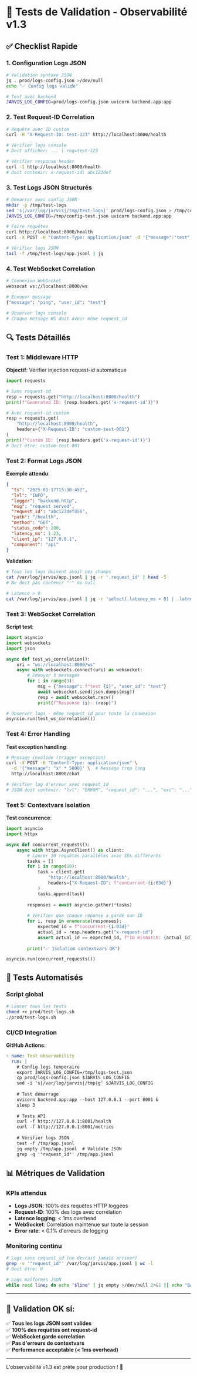 # 🧪 Tests de Validation - Observabilité v1.3

## ✅ Checklist Rapide

### 1. Configuration Logs JSON
```bash
# Validation syntaxe JSON
jq . prod/logs-config.json >/dev/null
echo "✅ Config logs valide"

# Test avec backend
JARVIS_LOG_CONFIG=prod/logs-config.json uvicorn backend.app:app
```

### 2. Test Request-ID Correlation
```bash
# Requête avec ID custom
curl -H "X-Request-ID: test-123" http://localhost:8000/health

# Vérifier logs console
# Doit afficher: ... | req=test-123

# Vérifier response header  
curl -I http://localhost:8000/health
# Doit contenir: x-request-id: abc123def
```

### 3. Test Logs JSON Structurés
```bash
# Démarrer avec config JSON
mkdir -p /tmp/test-logs
sed 's|/var/log/jarvis|/tmp/test-logs|' prod/logs-config.json > /tmp/config-test.json
JARVIS_LOG_CONFIG=/tmp/config-test.json uvicorn backend.app:app

# Faire requêtes
curl http://localhost:8000/health
curl -X POST -H "Content-Type: application/json" -d '{"message":"test","user_id":"enzo"}' http://localhost:8000/chat

# Vérifier logs JSON
tail -f /tmp/test-logs/app.jsonl | jq
```

### 4. Test WebSocket Correlation
```bash
# Connexion WebSocket
websocat ws://localhost:8000/ws

# Envoyer message
{"message": "ping", "user_id": "test"}

# Observer logs console
# Chaque message WS doit avoir même request_id
```

## 🔍 Tests Détaillés

### Test 1: Middleware HTTP

**Objectif**: Vérifier injection request-id automatique

```python
import requests

# Sans request-id
resp = requests.get("http://localhost:8000/health")
print(f"Generated ID: {resp.headers.get('x-request-id')}")

# Avec request-id custom
resp = requests.get(
    "http://localhost:8000/health", 
    headers={"X-Request-ID": "custom-test-001"}
)
print(f"Custom ID: {resp.headers.get('x-request-id')}")
# Doit être: custom-test-001
```

### Test 2: Format Logs JSON

**Exemple attendu**:
```json
{
  "ts": "2025-01-17T15:30:45Z",
  "lvl": "INFO",
  "logger": "backend.http",
  "msg": "request served",
  "request_id": "abc123def456",
  "path": "/health",
  "method": "GET",
  "status_code": 200,
  "latency_ms": 1.23,
  "client_ip": "127.0.0.1",
  "component": "api"
}
```

**Validation**:
```bash
# Tous les logs doivent avoir ces champs
cat /var/log/jarvis/app.jsonl | jq -r '.request_id' | head -5
# Ne doit pas contenir "-" ou null

# Latence > 0
cat /var/log/jarvis/app.jsonl | jq -r 'select(.latency_ms > 0) | .latency_ms' | head -5
```

### Test 3: WebSocket Correlation

**Script test**:
```python
import asyncio
import websockets
import json

async def test_ws_correlation():
    uri = "ws://localhost:8000/ws"
    async with websockets.connect(uri) as websocket:
        # Envoyer 3 messages
        for i in range(3):
            msg = {"message": f"test {i}", "user_id": "test"}
            await websocket.send(json.dumps(msg))
            resp = await websocket.recv()
            print(f"Response {i}: {resp}")

# Observer logs - même request_id pour toute la connexion
asyncio.run(test_ws_correlation())
```

### Test 4: Error Handling

**Test exception handling**:
```bash
# Message invalide (trigger exception)
curl -X POST -H "Content-Type: application/json" \
  -d '{"message": "x" * 5000}' \  # Message trop long
  http://localhost:8000/chat

# Vérifier log d'erreur avec request_id
# JSON doit contenir: "lvl": "ERROR", "request_id": "...", "exc": "..."
```

### Test 5: Contextvars Isolation

**Test concurrence**:
```python
import asyncio
import httpx

async def concurrent_requests():
    async with httpx.AsyncClient() as client:
        # Lancer 10 requêtes parallèles avec IDs différents
        tasks = []
        for i in range(10):
            task = client.get(
                "http://localhost:8000/health",
                headers={"X-Request-ID": f"concurrent-{i:03d}"}
            )
            tasks.append(task)
        
        responses = await asyncio.gather(*tasks)
        
        # Vérifier que chaque réponse a gardé son ID
        for i, resp in enumerate(responses):
            expected_id = f"concurrent-{i:03d}"
            actual_id = resp.headers.get("x-request-id")
            assert actual_id == expected_id, f"ID mismatch: {actual_id} != {expected_id}"
        
        print("✅ Isolation contextvars OK")

asyncio.run(concurrent_requests())
```

## 🚀 Tests Automatisés

### Script global
```bash
# Lancer tous les tests
chmod +x prod/test-logs.sh
./prod/test-logs.sh
```

### CI/CD Integration

**GitHub Actions**:
```yaml
- name: Test observability
  run: |
    # Config logs temporaire
    export JARVIS_LOG_CONFIG=/tmp/logs-test.json
    cp prod/logs-config.json $JARVIS_LOG_CONFIG
    sed -i 's|/var/log/jarvis|/tmp|g' $JARVIS_LOG_CONFIG
    
    # Test démarrage
    uvicorn backend.app:app --host 127.0.0.1 --port 8001 &
    sleep 3
    
    # Tests API
    curl -f http://127.0.0.1:8001/health
    curl -f http://127.0.0.1:8001/metrics
    
    # Vérifier logs JSON
    test -f /tmp/app.jsonl
    jq empty /tmp/app.jsonl  # Validate JSON
    grep -q '"request_id"' /tmp/app.jsonl
```

## 📊 Métriques de Validation

### KPIs attendus
- **Logs JSON**: 100% des requêtes HTTP loggées
- **Request-ID**: 100% des logs avec correlation 
- **Latence logging**: < 1ms overhead
- **WebSocket**: Correlation maintenue sur toute la session
- **Error rate**: < 0.1% d'erreurs de logging

### Monitoring continu
```bash
# Logs sans request_id (ne devrait jamais arriver)
grep -v '"request_id"' /var/log/jarvis/app.jsonl | wc -l
# Doit être: 0

# Logs malformés JSON
while read line; do echo "$line" | jq empty >/dev/null 2>&1 || echo "BAD: $line"; done < /var/log/jarvis/app.jsonl
```

---

## 🎯 Validation OK si:

✅ **Tous les logs JSON sont valides**  
✅ **100% des requêtes ont request-id**  
✅ **WebSocket garde correlation**  
✅ **Pas d'erreurs de contextvars**  
✅ **Performance acceptable (< 1ms overhead)**  

---

L'observabilité v1.3 est prête pour production ! 🚀